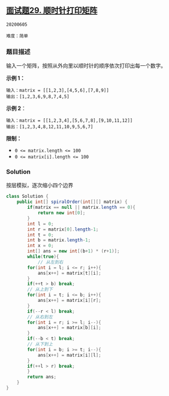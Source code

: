 ## [面试题29. 顺时针打印矩阵](https://leetcode-cn.com/problems/shun-shi-zhen-da-yin-ju-zhen-lcof/)

`20200605`

`难度：简单`

### 题目描述

输入一个矩阵，按照从外向里以顺时针的顺序依次打印出每一个数字。

**示例 1：**

```
输入：matrix = [[1,2,3],[4,5,6],[7,8,9]]
输出：[1,2,3,6,9,8,7,4,5]
```


**示例 2**：

```
输入：matrix = [[1,2,3,4],[5,6,7,8],[9,10,11,12]]
输出：[1,2,3,4,8,12,11,10,9,5,6,7]
```

**限制：**

- `0 <= matrix.length <= 100`
- `0 <= matrix[i].length <= 100`

### Solution

按层模拟，逐次缩小四个边界

```java
class Solution {
    public int[] spiralOrder(int[][] matrix) {
        if(matrix == null || matrix.length == 0){
            return new int[0];
        }
        int l = 0;
        int r = matrix[0].length-1;
        int t = 0;
        int b = matrix.length-1;
        int x = 0;
        int[] ans = new int[(b+1) * (r+1)];
        while(true){
            // 从左到右
        for(int i = l; i <= r; i++){
            ans[x++] = matrix[t][i];
        }
        if(++t > b) break;
        // 从上到下
        for(int i = t; i <= b; i++){
            ans[x++] = matrix[i][r];
        }
        if(--r < l) break;
        // 从右到左
        for(int i = r; i >= l; i--){
            ans[x++] = matrix[b][i];
        }
        if(--b < t) break;
        // 从下到上
        for(int i = b; i >= t; i--){
            ans[x++] = matrix[i][l];
        }
        if(++l > r) break;
        }
        return ans;
    }
}
```

